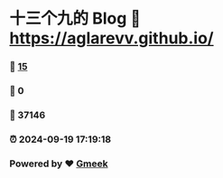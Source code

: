 # 十三个九的 Blog :link: https://aglarevv.github.io/ 
### :page_facing_up: [15](https://aglarevv.github.io//tag.html) 
### :speech_balloon: 0 
### :hibiscus: 37146 
### :alarm_clock: 2024-09-19 17:19:18 
### Powered by :heart: [Gmeek](https://github.com/Meekdai/Gmeek)
